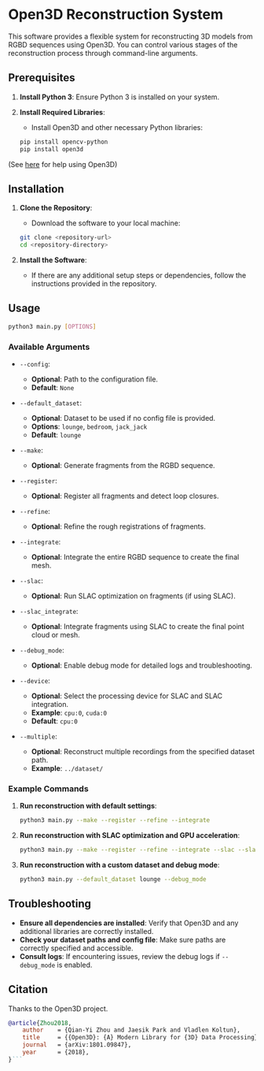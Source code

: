 # Open3D Reconstruction System

This software provides a flexible system for reconstructing 3D models from RGBD sequences using Open3D. You can control various stages of the reconstruction process through command-line arguments.

## Prerequisites

1. **Install Python 3**: Ensure Python 3 is installed on your system.

2. **Install Required Libraries**:
   - Install Open3D and other necessary Python libraries:

   ```bash
   pip install opencv-python
   pip install open3d
   ```
(See [here](https://www.open3d.org/docs/release/getting_started.html) for help using Open3D)
## Installation

1. **Clone the Repository**:
   - Download the software to your local machine:

   ```bash
   git clone <repository-url>
   cd <repository-directory>
   ```

2. **Install the Software**:
   - If there are any additional setup steps or dependencies, follow the instructions provided in the repository.

## Usage

```bash
python3 main.py [OPTIONS]
```

### Available Arguments

- `--config`:
  - **Optional**: Path to the configuration file.
  - **Default**: `None`

- `--default_dataset`:
  - **Optional**: Dataset to be used if no config file is provided.
  - **Options**: `lounge`, `bedroom`, `jack_jack`
  - **Default**: `lounge`

- `--make`:
  - **Optional**: Generate fragments from the RGBD sequence.
  
- `--register`:
  - **Optional**: Register all fragments and detect loop closures.
  
- `--refine`:
  - **Optional**: Refine the rough registrations of fragments.
  
- `--integrate`:
  - **Optional**: Integrate the entire RGBD sequence to create the final mesh.
  
- `--slac`:
  - **Optional**: Run SLAC optimization on fragments (if using SLAC).
  
- `--slac_integrate`:
  - **Optional**: Integrate fragments using SLAC to create the final point cloud or mesh.
  
- `--debug_mode`:
  - **Optional**: Enable debug mode for detailed logs and troubleshooting.
  
- `--device`:
  - **Optional**: Select the processing device for SLAC and SLAC integration.
  - **Example**: `cpu:0`, `cuda:0`
  - **Default**: `cpu:0`
  
- `--multiple`:
  - **Optional**: Reconstruct multiple recordings from the specified dataset path.
  - **Example**: `../dataset/`

### Example Commands

1. **Run reconstruction with default settings**:

   ```bash
   python3 main.py --make --register --refine --integrate
   ```

2. **Run reconstruction with SLAC optimization and GPU acceleration**:

   ```bash
   python3 main.py --make --register --refine --integrate --slac --slac_integrate --device cuda:0
   ```

3. **Run reconstruction with a custom dataset and debug mode**:

   ```bash
   python3 main.py --default_dataset lounge --debug_mode
   ```

## Troubleshooting

- **Ensure all dependencies are installed**: Verify that Open3D and any additional libraries are correctly installed.
- **Check your dataset paths and config file**: Make sure paths are correctly specified and accessible.
- **Consult logs**: If encountering issues, review the debug logs if `--debug_mode` is enabled.


## Citation
Thanks to the Open3D project.
```bibtex
@article{Zhou2018,
    author    = {Qian-Yi Zhou and Jaesik Park and Vladlen Koltun},
    title     = {{Open3D}: {A} Modern Library for {3D} Data Processing},
    journal   = {arXiv:1801.09847},
    year      = {2018},
}```